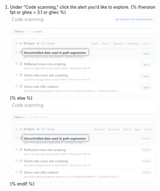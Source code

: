 1. Under "Code scanning," click the alert you'd like to explore.
{% ifversion fpt or ghes > 3.1 or ghec %}
  ![Liste der Warnungen von {% data variables.product.prodname_code_scanning %}](/assets/images/help/repository/code-scanning-click-alert.png)
{% else %}
  ![Liste der Warnungen von {% data variables.product.prodname_code_scanning %}](/assets/images/enterprise/3.1/help/repository/code-scanning-click-alert.png)
{% endif %}
